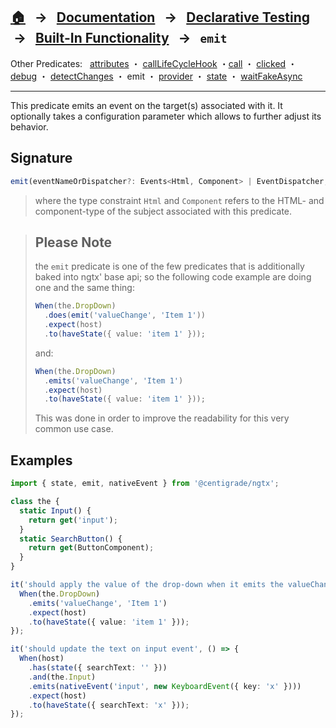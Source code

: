 ## [🏠][home] &nbsp; → &nbsp; **[Documentation][docs]** &nbsp; → &nbsp; [Declarative Testing][declarative] &nbsp;→ &nbsp; [Built-In Functionality][index] &nbsp; → &nbsp; `emit`

[home]: ../README.md
[index]: ../built-in.md
[docs]: ../overview.md
[declarative]: ../index.md
[attributes]: ./attributes.md
[calllifecyclehook]: ./call-life-cycle-hook.md
[call]: ./call.md
[clicked]: ./clicked.md
[debug]: ./debug.md
[detectchanges]: ./detect-changes.md
[emit]: ./emit.md
[provider]: ./provider.md
[state]: ./state.md
[waitfakeasync]: ./wait-fake-async.md

Other Predicates: &nbsp; [attributes] ・ [callLifeCycleHook] ・[call] ・ [clicked] ・ [debug] ・ [detectChanges] ・ emit ・ [provider] ・ [state] ・ [waitFakeAsync]

---

This predicate emits an event on the target(s) associated with it. It optionally takes a configuration parameter which allows to further adjust its behavior.

## Signature

```ts
emit(eventNameOrDispatcher?: Events<Html, Component> | EventDispatcher, arg?: any);
```

> where the type constraint `Html` and `Component` refers to the HTML- and component-type of the subject associated with this predicate.

> ## Please Note
>
> the `emit` predicate is one of the few predicates that is additionally baked into ngtx' base api; so
> the following code example are doing one and the same thing:
>
> ```ts
> When(the.DropDown)
>   .does(emit('valueChange', 'Item 1'))
>   .expect(host)
>   .to(haveState({ value: 'item 1' }));
> ```
>
> and:
>
> ```ts
> When(the.DropDown)
>   .emits('valueChange', 'Item 1')
>   .expect(host)
>   .to(haveState({ value: 'item 1' }));
> ```
>
> This was done in order to improve the readability for this very common use case.

## Examples

```ts
import { state, emit, nativeEvent } from '@centigrade/ngtx';

class the {
  static Input() {
    return get('input');
  }
  static SearchButton() {
    return get(ButtonComponent);
  }
}

it('should apply the value of the drop-down when it emits the valueChange event', () => {
  When(the.DropDown)
    .emits('valueChange', 'Item 1')
    .expect(host)
    .to(haveState({ value: 'item 1' }));
});

it('should update the text on input event', () => {
  When(host)
    .has(state({ searchText: '' }))
    .and(the.Input)
    .emits(nativeEvent('input', new KeyboardEvent({ key: 'x' })))
    .expect(host)
    .to(haveState({ searchText: 'x' }));
});
```

